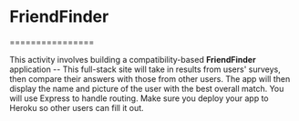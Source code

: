 # FriendFinder
================



This activity involves building a compatibility-based **FriendFinder** application -- This full-stack site will take in results from users' surveys, then compare their answers with those from other users. The app will then display the name and picture of the user with the best overall match. You will use Express to handle routing. Make sure you deploy your app to Heroku so other users can fill it out.


